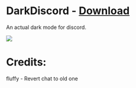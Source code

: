 # DarkDiscord - [Download](https://betterdiscord.net/ghdl/?url=https://github.com/morhex/dark-discord/blob/master/DarkDiscord.theme.css)
An actual dark mode for discord.

<img src="https://i.imgur.com/XjXTKPL.png"/>

# Credits:
fluffy - Revert chat to old one
